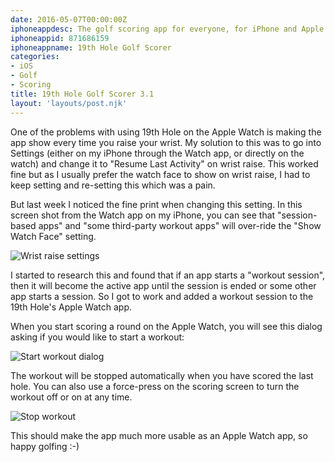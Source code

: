 ```yaml
---
date: 2016-05-07T00:00:00Z
iphoneappdesc: The golf scoring app for everyone, for iPhone and Apple Watch.
iphoneappid: 871686159
iphoneappname: 19th Hole Golf Scorer
categories:
- iOS
- Golf
- Scoring
title: 19th Hole Golf Scorer 3.1
layout: 'layouts/post.njk'
---
```


One of the problems with using 19th Hole on the Apple Watch is making the app
show every time you raise your wrist. My solution to this was to go into
Settings (either on my iPhone through the Watch app, or directly on the watch)
and change it to "Resume Last Activity" on wrist raise. This worked fine but as
I usually prefer the watch face to show on wrist raise, I had to keep setting
and re-setting this which was a pain.

But last week I noticed the fine print when changing this setting. In this
screen shot from the Watch app on my iPhone, you can see that "session-based
apps" and "some third-party workout apps" will over-ride the "Show Watch Face"
setting.

![Wrist raise settings][1]

I started to research this and found that if an app starts a "workout session",
then it will become the active app until the session is ended or some other app
starts a session. So I got to work and added a workout session to the 19th
Hole's Apple Watch app.

When you start scoring a round on the Apple Watch, you will see this dialog
asking if you would like to start a workout:

![Start workout dialog][2]

The workout will be stopped automatically when you have scored the last hole.
You can also use a force-press on the scoring screen to turn the workout off or
on at any time.

![Stop workout][3]

This should make the app much more usable as an Apple Watch app, so happy
golfing :-)

[1]: /images/2016/WakeScreen.jpg
[2]: /images/2016/Watch-workout.png
[3]: /images/2016/Watch_end_workout.png
